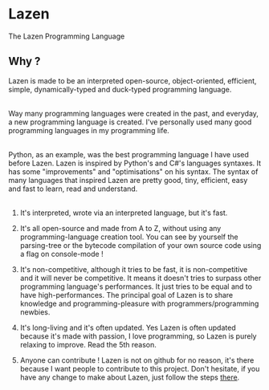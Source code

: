 # Lazen
The Lazen Programming Language

<h2>Why ?</h2>

 Lazen is made to be an interpreted open-source, object-oriented, efficient, simple, dynamically-typed and duck-typed             programming language.
<br><br>

Way many programming languages were created in the past, and everyday, a new programming language is created. I've personally used many good programming languages in my programming life. 
<br><br>

Python, as an example, was the best programming language I have used before Lazen. Lazen is inspired by Python's and C#'s languages syntaxes. It has some "improvements" and "optimisations" on his syntax. The syntax of many languages that inspired Lazen are pretty good, tiny, efficient, easy and fast to learn, read and understand.
<br><br>

1) It's interpreted, wrote via an interpreted language, but it's fast.

2) It's all open-source and made from A to Z, without using any programming-language creation tool. 
You can see by yourself the parsing-tree or the bytecode compilation of your own source code using a flag on console-mode !

3) It's non-competitive, although it tries to be fast, it is non-competitive and it will never be competitive. It means it doesn't tries to surpass other programming language's performances. It just tries to be equal and to have high-performances. The principal goal of Lazen is to share knowledge and programming-pleasure with programmers/programming newbies.

4) It's long-living and it's often updated. Yes Lazen is often updated because it's made with passion, I love programming, so Lazen is purely relaxing to improve. Read the 5th reason.

5) Anyone can contribute ! Lazen is not on github for no reason, it's there because I want people to contribute to this project. Don't hesitate, if you have any change to make about Lazen, just follow the steps <a href="https://gist.github.com/MarcDiethelm/7303312">there</a>.
